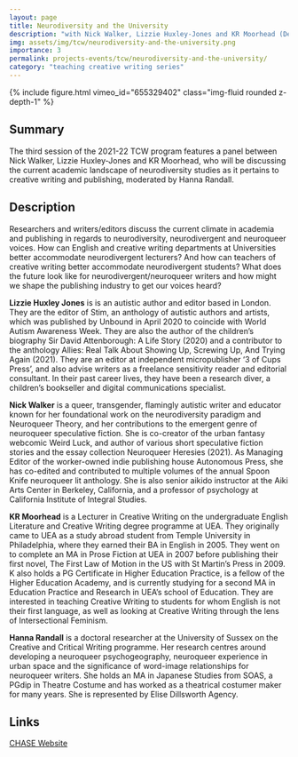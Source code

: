```yaml
---
layout: page
title: Neurodiversity and the University
description: "with Nick Walker, Lizzie Huxley-Jones and KR Moorhead (Dec 2021)"
img: assets/img/tcw/neurodiversity-and-the-university.png
importance: 3
permalink: projects-events/tcw/neurodiversity-and-the-university/
category: "teaching creative writing series"
---
```


<div class="row">
    <div class="col-sm mt-1 mt-md-0">
        {% include figure.html vimeo_id="655329402" class="img-fluid rounded z-depth-1" %}
    </div>
</div>

## Summary
The third session of the 2021-22 TCW program features a panel between Nick Walker, Lizzie Huxley-Jones and KR Moorhead, who will be discussing the current academic landscape of neurodiversity studies as it pertains to creative writing and publishing, moderated by Hanna Randall.

## Description
Researchers and writers/editors discuss the current climate in academia and publishing in regards to neurodiversity, neurodivergent and neuroqueer voices. How can English and creative writing departments at Universities better accommodate neurodivergent lecturers? And how can teachers of creative writing better accommodate neurodivergent students? What does the future look like for neurodivergent/neuroqueer writers and how might we shape the publishing industry to get our voices heard?

**Lizzie Huxley Jones** is is an autistic author and editor based in London. They are the editor of Stim, an anthology of autistic authors and artists, which was published by Unbound in April 2020 to coincide with World Autism Awareness Week. They are also the author of the children’s biography Sir David Attenborough: A Life Story (2020) and a contributor to the anthology Allies: Real Talk About Showing Up, Screwing Up, And Trying Again (2021). They are an editor at independent micropublisher ‘3 of Cups Press’, and also advise writers as a freelance sensitivity reader and editorial consultant. In their past career lives, they have been a research diver, a children’s bookseller and digital communications specialist.

**Nick Walker** is a queer, transgender, flamingly autistic writer and educator known for her foundational work on the neurodiversity paradigm and Neuroqueer Theory, and her contributions to the emergent genre of neuroqueer speculative fiction. She is co-creator of the urban fantasy webcomic Weird Luck, and author of various short speculative fiction stories and the essay collection Neuroqueer Heresies (2021). As Managing Editor of the worker-owned indie publishing house Autonomous Press, she has co-edited and contributed to multiple volumes of the annual Spoon Knife neuroqueer lit anthology. She is also senior aikido instructor at the Aiki Arts Center in Berkeley, California, and a professor of psychology at California Institute of Integral Studies.

**KR Moorhead** is a Lecturer in Creative Writing on the undergraduate English Literature and Creative Writing degree programme at UEA. They originally came to UEA as a study abroad student from Temple University in Philadelphia, where they earned their BA in English in 2005. They went on to complete an MA in Prose Fiction at UEA in 2007 before publishing their first novel, The First Law of Motion in the US with St Martin’s Press in 2009. K also holds a PG Certificate in Higher Education Practice, is a fellow of the Higher Education Academy, and is currently studying for a second MA in Education Practice and Research in UEA’s school of Education. They are interested in teaching Creative Writing to students for whom English is not their first language, as well as looking at Creative Writing through the lens of Intersectional Feminism.

**Hanna Randall** is a doctoral researcher at the University of Sussex on the Creative and Critical Writing programme. Her research centres around developing a neuroqueer psychogeography, neuroqueer experience in urban space and the significance of word-image relationships for neuroqueer writers. She holds an MA in Japanese Studies from SOAS, a PGdip in Theatre Costume and has worked as a theatrical costumer maker for many years. She is represented by Elise Dillsworth Agency.

## Links
[CHASE Website](https://www.chasevle.org.uk/programmes/teaching-creative-writing/tcw-session-11/)

